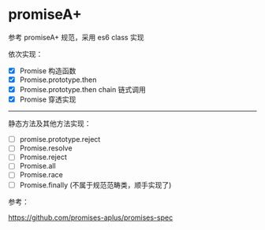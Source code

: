 # promiseA+

参考 promiseA+ 规范，采用 es6 class 实现

依次实现：

- [x] Promise 构造函数
- [x] Promise.prototype.then
- [x] Promise.prototype.then chain 链式调用
- [x] Promise 穿透实现

---

静态方法及其他方法实现：

- [ ] promise.prototype.reject
- [ ] Promise.resolve
- [ ] Promise.reject
- [ ] Promise.all
- [ ] Promise.race
- [ ] Promise.finally (不属于规范范畴类，顺手实现了)

参考：

https://github.com/promises-aplus/promises-spec
